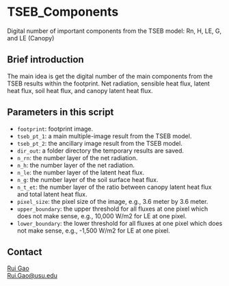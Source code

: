 # TSEB_Components
Digital number of important components from the TSEB model: Rn, H, LE, G, and LE (Canopy)

## Brief introduction
The main idea is get the digital number of the main components from the TSEB results within the footprint. Net radiation, sensible heat flux, latent heat flux, soil heat flux, and canopy latent heat flux.

## Parameters in this script
- `footprint`: footprint image.
- `tseb_pt_1`: a main multiple-image result from the TSEB model.
- `tseb_pt_2`: the ancillary image result from the TSEB model.
- `dir_out`: a folder directory the temporary results are saved.
- `n_rn`: the number layer of the net radiation.
- `n_h`: the number layer of the net radiation.
- `n_le`: the number layer of the latent heat flux.
- `n_g`: the number layer of the soil surface heat flux.
- `n_t_et`: the number layer of the ratio between canopy latent heat flux and total latent heat flux.
- `pixel_size`: the pixel size of the image, e.g., 3.6 meter by 3.6 meter.
- `upper_boundary`: the upper threshold for all fluxes at one pixel which does not make sense, e.g., 10,000 W/m2 for LE at one pixel.
- `lower_boundary`: the lower threshold for all fluxes at one pixel which does not make sense, e.g., -1,500 W/m2 for LE at one pixel.

## Contact
[Rui Gao](https://www.researchgate.net/profile/Rui-Gao-55)<br>
Rui.Gao@usu.edu
